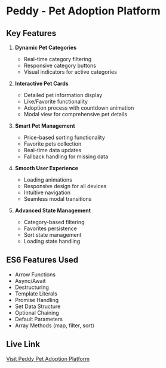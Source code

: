 # Peddy - Pet Adoption Platform

## Key Features

1. **Dynamic Pet Categories**
   - Real-time category filtering
   - Responsive category buttons
   - Visual indicators for active categories

2. **Interactive Pet Cards**
   - Detailed pet information display
   - Like/Favorite functionality
   - Adoption process with countdown animation
   - Modal view for comprehensive pet details

3. **Smart Pet Management**
   - Price-based sorting functionality
   - Favorite pets collection
   - Real-time data updates
   - Fallback handling for missing data

4. **Smooth User Experience**
   - Loading animations
   - Responsive design for all devices
   - Intuitive navigation
   - Seamless modal transitions

5. **Advanced State Management**
   - Category-based filtering
   - Favorites persistence
   - Sort state management
   - Loading state handling

## ES6 Features Used

- Arrow Functions
- Async/Await
- Destructuring
- Template Literals
- Promise Handling
- Set Data Structure
- Optional Chaining
- Default Parameters
- Array Methods (map, filter, sort)

## Live Link

[Visit Peddy Pet Adoption Platform](https://peddypetstore.netlify.app/)

